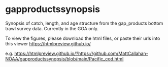 # gapproductssynopsis
Synopsis of catch, length, and age structure from the gap_products bottom trawl survey data.
Currently in the GOA only.

To view the figures, please download the html files, or paste their urls into this viewer https://htmlpreview.github.io/

e.g. https://htmlpreview.github.io/?https://github.com/MattCallahan-NOAA/gapproductssynopsis/blob/main/Pacific_cod.html
